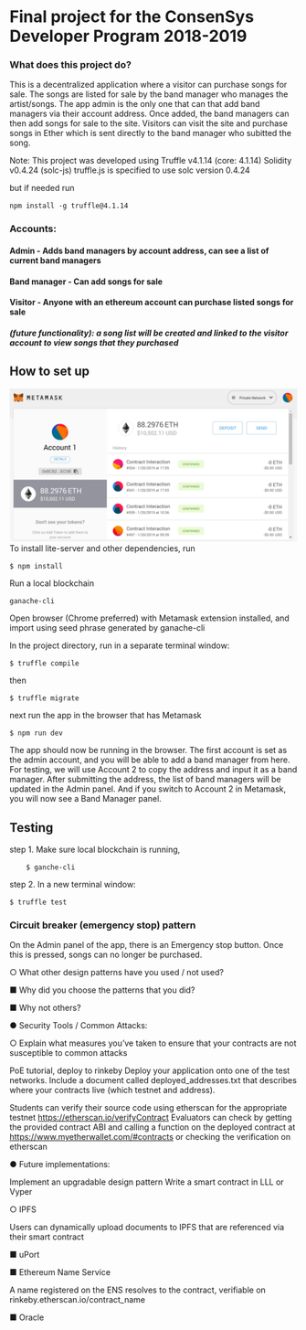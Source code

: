 # Final project for the ConsenSys Developer Program 2018-2019
### What does this project do?

This is a decentralized application where a visitor can purchase songs for sale. The songs are listed for sale by the band manager who manages the artist/songs. The app admin is the only one that can that add band managers via their account address. Once added, the band managers can then add songs for sale to the site. Visitors can visit the site and purchase songs in Ether which is sent directly to the band manager who subitted the song.  

Note: This project was developed using Truffle v4.1.14 (core: 4.1.14) Solidity v0.4.24 (solc-js)
truffle.js is specified to use solc version 0.4.24

but if needed run 

    npm install -g truffle@4.1.14
        
       
### Accounts:
#### Admin - Adds band managers by account address, can see a list of current band managers
#### Band manager - Can add songs for sale
#### Visitor - Anyone with an ethereum account can purchase listed songs for sale
##### (future functionality): a song list will be created and linked to the visitor account to view songs that they purchased

## How to set up
![alt text](screenshots/metamask.png "Description goes here")
To install lite-server and other dependencies, run

    $ npm install
Run a local blockchain
    
    ganache-cli

Open browser (Chrome preferred) with Metamask extension installed, and import using seed phrase generated by ganache-cli

In the project directory, run in a separate terminal window: 

    $ truffle compile
then

    $ truffle migrate
next run the app in the browser that has Metamask

    $ npm run dev

The app should now be running in the browser. The first account is set as the admin account, and you will be able to add a band manager from here. For testing, we will use Account 2 to copy the address and input it as a band manager. After submitting the address, the list of band managers will be updated in the Admin panel. And if you switch to Account 2 in Metamask, you will now see a Band Manager panel.



## Testing
step 1. Make sure local blockchain is running, 

        $ ganche-cli

step 2. In a new terminal window:

    $ truffle test

 

### Circuit breaker (emergency stop) pattern
On the Admin panel of the app, there is an Emergency stop button. Once this is pressed, songs can no longer be purchased.


○          What other design patterns have you used / not used?

■          Why did you choose the patterns that you did?

■          Why not others?

 

●          Security Tools / Common Attacks:

○          Explain what measures you’ve taken to ensure that your contracts are not susceptible to common attacks

PoE tutorial, deploy to rinkeby
   Deploy your application onto one of the test networks. Include a document called deployed_addresses.txt that describes where your contracts live (which testnet and address).

   Students can verify their source code using etherscan for the appropriate testnet https://etherscan.io/verifyContract 
    Evaluators can check by getting the provided contract ABI and calling a function on the deployed contract at https://www.myetherwallet.com/#contracts or checking the verification on etherscan

● Future implementations:

   Implement an upgradable design pattern
   Write a smart contract in LLL or Vyper

○  IPFS

   Users can dynamically upload documents to IPFS that are referenced via their smart contract

■      uPort

■      Ethereum Name Service

   A name registered on the ENS resolves to the contract, verifiable on rinkeby.etherscan.io/contract_name

■      Oracle
